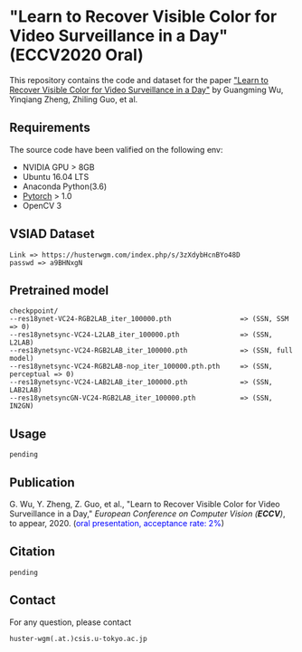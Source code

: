 # "Learn to Recover Visible Color for Video Surveillance in a Day" (ECCV2020 Oral)

This repository contains the code and dataset for the paper ["Learn to Recover Visible Color for Video Surveillance in a Day"]() by Guangming Wu, Yinqiang Zheng, Zhiling Guo, et al.


## Requirements

The source code have been valified on the following env:

- NVIDIA GPU > 8GB
- Ubuntu 16.04 LTS
- Anaconda Python(3.6)
- [Pytorch](https://pytorch.org/) > 1.0
- OpenCV 3

## VSIAD Dataset

```
Link => https://husterwgm.com/index.php/s/3zXdybHcnBYo48D
passwd => a9BHNxgN
```

## Pretrained model
```
checkppoint/
--res18ynet-VC24-RGB2LAB_iter_100000.pth                 => (SSN, SSM => 0)
--res18ynetsync-VC24-L2LAB_iter_100000.pth               => (SSN, L2LAB)
--res18ynetsync-VC24-RGB2LAB_iter_100000.pth             => (SSN, full model)
--res18ynetsync-VC24-RGB2LAB-nop_iter_100000.pth.pth     => (SSN, perceptual => 0)
--res18ynetsync-VC24-LAB2LAB_iter_100000.pth             => (SSN, LAB2LAB)
--res18ynetsyncGN-VC24-RGB2LAB_iter_100000.pth           => (SSN, IN2GN)
```

## Usage

```
pending
```

## Publication
G. Wu, Y. Zheng, Z. Guo, et al., &quot;Learn to Recover Visible Color for Video Surveillance in a Day,&quot; <i>European Conference on Computer Vision (**ECCV**)</i>, to appear, 2020. (<font color="blue">oral presentation, acceptance rate: 2%</font>)  


## Citation

```
pending
```

## Contact
For any question, please contact
```
huster-wgm(.at.)csis.u-tokyo.ac.jp
```

